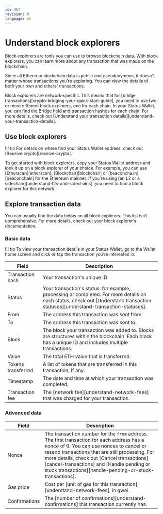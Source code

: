 ```yaml
---
id: 467
revision: 0
language: en
---
```


# Understand block explorers

Block explorers are tools you can use to browse blockchain data. With block explorers, you can learn more about any transaction that was made on the blockchain.

Since all Ethereum blockchain data is public and pseudonymous, it doesn't matter whose transactions you're exploring. You can view the details of both your own and others' transactions.

Block explorers are network-specific. This means that for [bridge transactions][crypto-bridging-your-quick-start-guide], you need to use two or more different block explorers, one for each chain. In your Status Wallet, you can find the Bridge field and transaction hashes for each chain. For more details, check out [Understand your transaction details][understand-your-transaction-details].

## Use block explorers

!!! tip
For details on where find your Status Wallet address, check out [Receive crypto][receive-crypto].

To get started with block explorers, copy your Status Wallet address and look it up on a block explorer of your choice. For example, you can use [Etherscan][etherscan], [Blockchair][blockchair] or [beaconcha.in][beaconchain] for the Ethereum mainnet. If you're using [an L2 or a sidechain][understand-l2s-and-sidechains], you need to find a block explorer for this network.

## Explore transaction data

You can usually find the data below on all block explorers. This list isn't comprehensive. For more details, check out your block explorer's documentation.

### Basic data

!!! tip
To view your transaction details in your Status Wallet, go to the Wallet home screen and click or tap the transaction you're interested in.

| Field              | Description                                                                                                                                                                     |
| ------------------ | ------------------------------------------------------------------------------------------------------------------------------------------------------------------------------- |
| Transaction hash   | Your transaction's unique ID.                                                                                                                                                   |
| Status             | Your transaction's status: for example, processing or completed. For more details on each status, check out [Understand transaction statuses][understand-transaction-statuses]. |
| From               | The address this transaction was sent from.                                                                                                                                     |
| To                 | The address this transaction was sent to.                                                                                                                                       |
| Block              | The block your transaction was added to. Blocks are structures within the blockchain. Each block has a unique ID and includes multiple transactions.                            |
| Value              | The total ETH value that is transferred.                                                                                                                                        |
| Tokens transferred | A list of tokens that are transferred in this transaction, if any.                                                                                                              |
| Timestamp          | The date and time at which your transaction was completed.                                                                                                                      |
| Transaction fee    | The [network fee][understand-network-fees] that was charged for your transaction.                                                                                               |

### Advanced data

| Field         | Description                                                                                                                                                                                                                                                                                                                                     |
| ------------- | ----------------------------------------------------------------------------------------------------------------------------------------------------------------------------------------------------------------------------------------------------------------------------------------------------------------------------------------------- |
| Nonce         | The transaction number for the `from` address. The first transaction for each address has a nonce of 0. You can use nonces to cancel or resend transactions that are still processing. For more details, check out [Cancel transactions][cancel-transactions] and [Handle pending or stuck transactions][handle-pending-or-stuck-transactions]. |
| Gas price     | Cost per [unit of gas for this transaction][understand-network-fees], in gwei.                                                                                                                                                                                                                                                                  |
| Confirmations | The [number of confirmations][understand-confirmations] this transaction currently has.                                                                                                                                                                                                                                                         |
